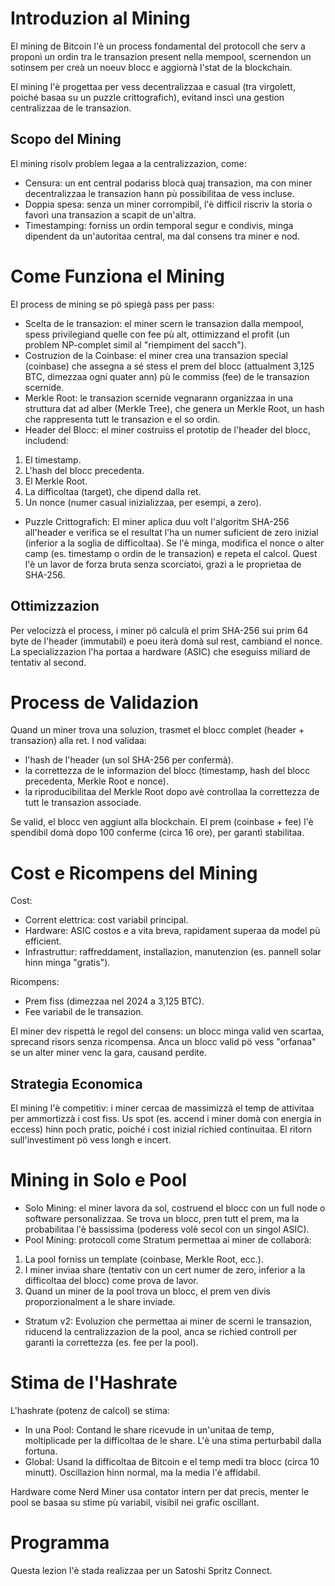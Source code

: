 # Introduzion al Mining
El mining de Bitcoin l'è un process fondamental del protocoll che serv a proponì un ordin tra le transazion present nella mempool, scernendon un sotinsem per creà un noeuv blocc e aggiornà l'stat de la blockchain.

El mining l'è progettaa per vess decentralizzaa e casual (tra virgolett, poiché basaa su un puzzle crittografich), evitand inscì una gestion centralizzaa de le transazion.

## Scopo del Mining
El mining risolv problem legaa a la centralizzazion, come:

- Censura: un ent central podariss blocà quaj transazion, ma con miner decentralizzaa le transazion hann pù possibilitaa de vess incluse.
- Doppia spesa: senza un miner corrompibil, l'è difficil riscriv la storia o favorì una transazion a scapit de un'altra.
- Timestamping: forniss un ordin temporal segur e condivis, minga dipendent da un'autoritaa central, ma dal consens tra miner e nod.

# Come Funziona el Mining
El process de mining se pö spiegà pass per pass:

- Scelta de le transazion: el miner scern le transazion dalla mempool, spess privilegiand quelle con fee pù alt, ottimizzand el profit (un problem NP-complet simil al "riempiment del sacch").
- Costruzion de la Coinbase: el miner crea una transazion special (coinbase) che assegna a sé stess el prem del blocc (attualment 3,125 BTC, dimezzaa ogni quater ann) pù le commiss (fee) de le transazion scernide.
- Merkle Root: le transazion scernide vegnarann organizzaa in una struttura dat ad alber (Merkle Tree), che genera un Merkle Root, un hash che rappresenta tutt le transazion e el so ordin.
- Header del Blocc: el miner costruiss el prototip de l'header del blocc, includend:
1. El timestamp.
2. L'hash del blocc precedenta.
3. El Merkle Root.
4. La difficoltaa (target), che dipend dalla ret.
5. Un nonce (numer casual inizializzaa, per esempi, a zero).
- Puzzle Crittografich: El miner aplica duu volt l'algoritm SHA-256 all'header e verifica se el resultat l'ha un numer suficient de zero inizial (inferior a la soglia de difficoltaa). Se l'è minga, modifica el nonce o alter camp (es. timestamp o ordin de le transazion) e repeta el calcol. Quest l'è un lavor de forza bruta senza scorciatoi, grazi a le proprietaa de SHA-256.

## Ottimizzazion
Per velocizzà el process, i miner pö calculà el prim SHA-256 sui prim 64 byte de l'header (immutabil) e poeu iterà domà sul rest, cambiand el nonce. La specializzazion l'ha portaa a hardware (ASIC) che eseguiss miliard de tentativ al second.

# Process de Validazion
Quand un miner trova una soluzion, trasmet el blocc complet (header + transazion) alla ret. I nod validaa:
- l'hash de l'header (un sol SHA-256 per confermà).
- la correttezza de le informazion del blocc (timestamp, hash del blocc precedenta, Merkle Root e nonce).
- la riproducibilitaa del Merkle Root dopo avè controllaa la correttezza de tutt le transazion associade.

Se valid, el blocc ven aggiunt alla blockchain. El prem (coinbase + fee) l'è spendibil domà dopo 100 conferme (circa 16 ore), per garantì stabilitaa.

# Cost e Ricompens del Mining
Cost:

- Corrent elettrica: cost variabil principal.
- Hardware: ASIC costos e a vita breva, rapidament superaa da model pù efficient.
- Infrastruttur: raffreddament, installazion, manutenzion (es. pannell solar hinn minga "gratis").

Ricompens:

- Prem fiss (dimezzaa nel 2024 a 3,125 BTC).
- Fee variabil de le transazion.

El miner dev rispettà le regol del consens: un blocc minga valid ven scartaa, sprecand risors senza ricompensa. Anca un blocc valid pö vess "orfanaa" se un alter miner venc la gara, causand perdite.

## Strategia Economica
El mining l'è competitiv: i miner cercaa de massimizzà el temp de attivitaa per ammortizzà i cost fiss. Us spot (es. accend i miner domà con energia in eccess) hinn poch pratic, poiché i cost inizial richied continuitaa. El ritorn sull'investiment pö vess longh e incert.

# Mining in Solo e Pool

- Solo Mining: el miner lavora da sol, costruend el blocc con un full node o software personalizzaa. Se trova un blocc, pren tutt el prem, ma la probabilitaa l'è bassissima (poderess volè secol con un singol ASIC).
- Pool Mining: protocoll come Stratum permettaa ai miner de collaborà:
1. La pool forniss un template (coinbase, Merkle Root, ecc.).
2. I miner inviaa share (tentativ con un cert numer de zero, inferior a la difficoltaa del blocc) come prova de lavor.
3. Quand un miner de la pool trova un blocc, el prem ven divis proporzionalment a le share inviade.
- Stratum v2: Evoluzion che permettaa ai miner de scernì le transazion, riducend la centralizzazion de la pool, anca se richied controll per garantì la correttezza (es. fee per la pool).

# Stima de l'Hashrate
L'hashrate (potenz de calcol) se stima:
- In una Pool: Contand le share ricevude in un'unitaa de temp, moltiplicade per la difficoltaa de le share. L'è una stima perturbabil dalla fortuna.
- Global: Usand la difficoltaa de Bitcoin e el temp medi tra blocc (circa 10 minutt). Oscillazion hinn normal, ma la media l'è affidabil.

Hardware come Nerd Miner usa contator intern per dat precis, menter le pool se basaa su stime pù variabil, visibil nei grafic oscillant.

# Programma
Questa lezion l'è stada realizzaa per un Satoshi Spritz Connect. 